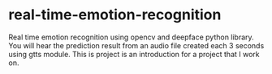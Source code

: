 # real-time-emotion-recognition

Real time emotion recognition using opencv and deepface python library. You will hear the prediction result
from an audio file created each 3 seconds using gtts module. This is project is an introduction for
a project that I work on.


